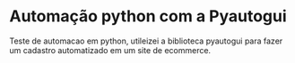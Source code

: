 # Automação python com a Pyautogui
 Teste de automacao em python, utileizei a biblioteca pyautogui para fazer um cadastro automatizado em um site de ecommerce.
